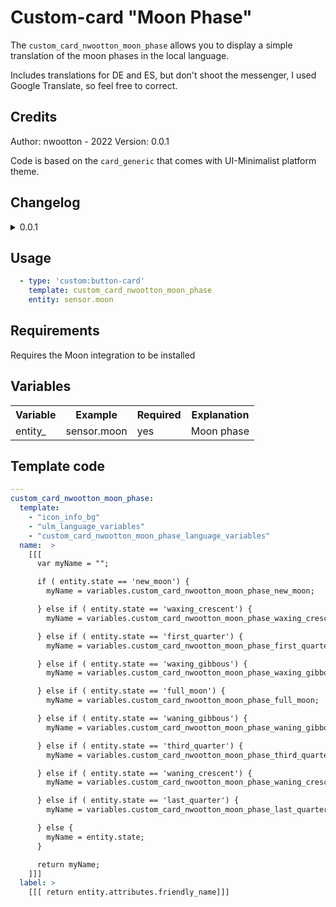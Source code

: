 # Custom-card "Moon Phase"

The `custom_card_nwootton_moon_phase` allows you to display a simple translation of the moon phases in the local language.

Includes translations for DE and ES, but don't shoot the messenger, I used Google Translate, so feel free to correct.

## Credits

Author: nwootton - 2022
Version: 0.0.1

Code is based on the `card_generic` that comes with UI-Minimalist platform theme.
## Changelog

<details>
<summary>0.0.1</summary>
Initial release
</details>


## Usage

```yaml
  - type: 'custom:button-card'
    template: custom_card_nwootton_moon_phase
    entity: sensor.moon
```


## Requirements

Requires the Moon integration to be installed

## Variables

<table>
<tr>
<th>Variable</th>
<th>Example</th>
<th>Required</th>
<th>Explanation</th>
</tr>
<tr>
<td>entity_</td>
<td>sensor.moon</td>
<td>yes</td>
<td>Moon phase</td>
</tr>
</table>

## Template code

```yaml
---
custom_card_nwootton_moon_phase:
  template:
    - "icon_info_bg"
    - "ulm_language_variables"
    - "custom_card_nwootton_moon_phase_language_variables"
  name:  >
    [[[
      var myName = "";

      if ( entity.state == 'new_moon') {
        myName = variables.custom_card_nwootton_moon_phase_new_moon;

      } else if ( entity.state == 'waxing_crescent') {
        myName = variables.custom_card_nwootton_moon_phase_waxing_crescent;

      } else if ( entity.state == 'first_quarter') {
        myName = variables.custom_card_nwootton_moon_phase_first_quarter;

      } else if ( entity.state == 'waxing_gibbous') {
        myName = variables.custom_card_nwootton_moon_phase_waxing_gibbous;

      } else if ( entity.state == 'full_moon') {
        myName = variables.custom_card_nwootton_moon_phase_full_moon;

      } else if ( entity.state == 'waning_gibbous') {
        myName = variables.custom_card_nwootton_moon_phase_waning_gibbous;

      } else if ( entity.state == 'third_quarter') {
        myName = variables.custom_card_nwootton_moon_phase_third_quarter;

      } else if ( entity.state == 'waning_crescent') {
        myName = variables.custom_card_nwootton_moon_phase_waning_crescent;

      } else if ( entity.state == 'last_quarter') {
        myName = variables.custom_card_nwootton_moon_phase_last_quarter;

      } else {
        myName = entity.state;
      }

      return myName;
    ]]]
  label: >
    [[[ return entity.attributes.friendly_name]]]

```

